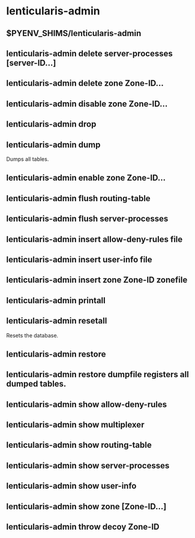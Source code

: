 # lenticularis-admin

## $PYENV_SHIMS/lenticularis-admin

## lenticularis-admin delete server-processes [server-ID...]
## lenticularis-admin delete zone Zone-ID...
## lenticularis-admin disable zone Zone-ID...
## lenticularis-admin drop
## lenticularis-admin dump

Dumps all tables.

## lenticularis-admin enable zone Zone-ID...

## lenticularis-admin flush routing-table
## lenticularis-admin flush server-processes
## lenticularis-admin insert allow-deny-rules file
## lenticularis-admin insert user-info file
## lenticularis-admin insert zone Zone-ID zonefile
## lenticularis-admin printall
## lenticularis-admin resetall

Resets the database.

## lenticularis-admin restore
## lenticularis-admin restore dumpfile registers all dumped tables.
## lenticularis-admin show allow-deny-rules
## lenticularis-admin show multiplexer
## lenticularis-admin show routing-table
## lenticularis-admin show server-processes
## lenticularis-admin show user-info
## lenticularis-admin show zone [Zone-ID...]
## lenticularis-admin throw decoy Zone-ID
